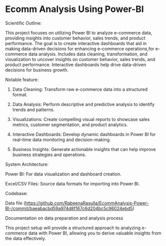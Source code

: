# Ecomm Analysis Using Power-BI


Scientific Outline:

        
This project focuses on utilizing Power BI to analyze e-commerce data, providing insights into customer behavior, sales trends, and product performance. The goal is to create interactive dashboards that aid in making data-driven decisions for enhancing e-commerce operations,for e-commerce data analysis. Includes data cleaning, transformation, and visualization to uncover insights on customer behavior, sales trends, and product performance. Interactive dashboards help drive data-driven decisions for business growth.


Notable feature:


1. Data Cleaning: Transform raw e-commerce data into a structured format.  
      
      
2. Data Analysis: Perform descriptive and predictive analysis to identify trends and patterns.
     
      
3. Visualizations: Create compelling visual reports to showcase sales metrics, customer segmentation, and product analytics.
     

4. Interactive Dashboards: Develop dynamic dashboards in Power BI for real-time data monitoring and decision-making.
     
      
5. Business Insights: Generate actionable insights that can help improve business strategies and operations.

   

System Architecture:


Power BI: For data visualization and dashboard creation.  


Excel/CSV Files: Source data formats for importing into Power BI.


Codebase:


Data file  (https://github.com/RabeenaRasulla/EcommAnalysis-Power-BI-/commit/baeabacbd59a974d8f167c6d204bc5c96024ebd5)


Documentation on data preparation and analysis process


This project setup will provide a structured approach to analyzing e-commerce data with Power BI, allowing you to derive valuable insights from the data effectively.
